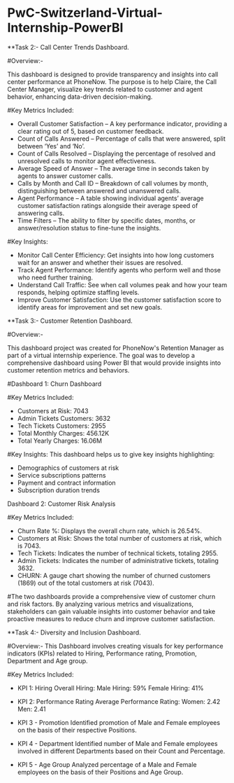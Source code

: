 # PwC-Switzerland-Virtual-Internship-PowerBI
**Task 2:- Call Center Trends Dashboard.

#Overview:-

This dashboard is designed to provide transparency and insights into call center performance at PhoneNow. The purpose is to help Claire, the Call Center Manager, visualize key trends related to customer and agent behavior, enhancing data-driven decision-making.

#Key Metrics Included:
* Overall Customer Satisfaction – A key performance indicator, providing a clear rating out of 5, based on customer feedback.
* Count of Calls Answered – Percentage of calls that were answered, split between ‘Yes’ and ‘No’.
* Count of Calls Resolved – Displaying the percentage of resolved and unresolved calls to monitor agent effectiveness.
* Average Speed of Answer – The average time in seconds taken by agents to answer customer calls.
* Calls by Month and Call ID – Breakdown of call volumes by month, distinguishing between answered and unanswered calls.
* Agent Performance – A table showing individual agents’ average customer satisfaction ratings alongside their average speed of answering calls.
* Time Filters – The ability to filter by specific dates, months, or answer/resolution status to fine-tune the insights.

#Key Insights:
* Monitor Call Center Efficiency: Get insights into how long customers wait for an answer and whether their issues are resolved.
* Track Agent Performance: Identify agents who perform well and those who need further training.
* Understand Call Traffic: See when call volumes peak and how your team responds, helping optimize staffing levels.
* Improve Customer Satisfaction: Use the customer satisfaction score to identify areas for improvement and set new goals.

**Task 3:- Customer Retention Dashboard.

#Overview:-

This dashboard project was created for PhoneNow's Retention Manager as part of a virtual internship experience. The goal was to develop a comprehensive dashboard using Power BI that would provide insights into customer retention metrics and behaviors.

#Dashboard 1: Churn Dashboard

#Key Metrics Included:
* Customers at Risk: 7043
* Admin Tickets Customers: 3632
* Tech Tickets Customers: 2955
* Total Monthly Charges: 456.12K
* Total Yearly Charges: 16.06M

#Key Insights:
This dashboard helps us to give key insights highlighting:
* Demographics of customers at risk
* Service subscriptions patterns
* Payment and contract information
* Subscription duration trends

Dashboard 2: Customer Risk Analysis

#Key Metrics Included:
* Churn Rate %: Displays the overall churn rate, which is 26.54%.
* Customers at Risk: Shows the total number of customers at risk, which is 7043.
* Tech Tickets: Indicates the number of technical tickets, totaling 2955.
* Admin Tickets: Indicates the number of administrative tickets, totaling 3632.
* CHURN: A gauge chart showing the number of churned customers (1869) out of the total customers at risk (7043).

#The two dashboards provide a comprehensive view of customer churn and risk factors. By analyzing various metrics and visualizations, stakeholders can gain valuable insights into customer behavior and take proactive measures to reduce churn and improve customer satisfaction.

**Task 4:- Diversity and Inclusion Dashboard.

#Overview:-
This Dashboard involves creating visuals for key performance indicators (KPIs) related to Hiring, Performance rating, Promotion, Department and Age group. 

#Key Metrics Included:
* KPI 1: Hiring
  Overall Hiring: Male Hiring: 59%  Female Hiring: 41%

* KPI 2: Performance Rating
  Average Performance Rating:  Women: 2.42  Men: 2.41

* KPI 3 - Promotion
  Identified promotion of Male and Female employees on the basis of their respective Positions.

* KPI 4 - Department
  Identified number of Male and Female employees involved in different Departments based on their Count and Percentage.

* KPI 5 - Age Group
  Analyzed percentage of a Male and Female employees on the basis of their Positions and Age Group.







